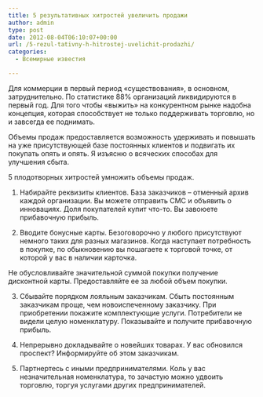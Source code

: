 ```yaml
---
title: 5 результативных хитростей увеличить продажи
author: admin
type: post
date: 2012-08-04T06:10:07+00:00
url: /5-rezul-tativny-h-hitrostej-uvelichit-prodazhi/
categories:
  - Всемирные известия

---
```

Для коммерции в первый период «существования», в основном, затруднительно. По статистике 88% организаций ликвидируются в первый год. Для того чтобы «выжить» на конкурентном рынке надобна концепция, которая способствует не только поддерживать торговлю, но и завсегда ее поднимать. 

Объемы продаж предоставляется возможность удерживать и повышать на уже присутствующей базе постоянных клиентов и подвигать их покупать опять и опять. Я изъясню о всяческих способах для улучшения сбыта. 

5 плодотворных хитростей умножить объемы продаж. 

1. Набирайте реквизиты клиентов. База заказчиков – отменный архив каждой организации. Вы можете отправить СМС и объявить о инновациях. Доля покупателей купит что-то. Вы завоюете прибавочную прибыль. 

2. Вводите бонусные карты. Безоговорочно у любого присутствуют немного таких для разных магазинов. Когда наступает потребность в покупке, по обыкновению вы пошагаете к торговой точке, от которой у вас в наличии карточка. 

Не обусловливайте значительной суммой покупки получение дисконтной карты. Предоставляйте ее за любой объем покупки. 

3. Сбывайте порядком лояльным заказчикам. Сбыть постоянным заказчикам проще, чем новоиспеченному заказчику. При приобретении покажите комплектующие услуги. Потребители не видели целую номенклатуру. Показывайте и получите прибавочную прибыль. 

4. Непрерывно докладывайте о новейших товарах. У вас обновился проспект? Информируйте об этом заказчикам. 

5. Партнертесь с иными предпринимателями. Коль у вас незначительная номенклатура, то зачастую можно удвоить торговлю, торгуя услугами других предпринимателей.